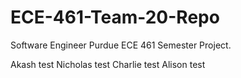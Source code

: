# ECE-461-Team-20-Repo
Software Engineer Purdue ECE 461 Semester Project.

Akash test
Nicholas test 
Charlie test
Alison test
